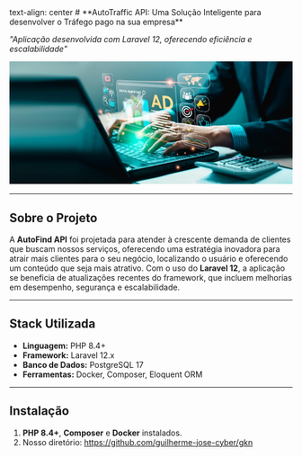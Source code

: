 <div>text-align: center
# **AutoTraffic API: Uma Solução Inteligente para desenvolver o Tráfego pago na sua empresa**

_"Aplicação desenvolvida com Laravel 12, oferecendo eficiência e escalabilidade"_
</div>

![Logo](logo.jpeg)

---

## **Sobre o Projeto**

A **AutoFind API** foi projetada para atender à crescente demanda de clientes que buscam nossos serviços, oferecendo uma estratégia inovadora para atrair mais clientes para o seu negócio, localizando o usuário e oferecendo um conteúdo que seja mais atrativo. Com o uso do **Laravel 12**, a aplicação se beneficia de atualizações recentes do framework, que incluem melhorias em desempenho, segurança e escalabilidade.

---

## **Stack Utilizada**

- **Linguagem:** PHP 8.4+
- **Framework:** Laravel 12.x
- **Banco de Dados:** PostgreSQL 17
- **Ferramentas:** Docker, Composer, Eloquent ORM

---

## **Instalação**

1.  **PHP 8.4+**, **Composer** e **Docker** instalados.
2. Nosso diretório: https://github.com/guilherme-jose-cyber/gkn
